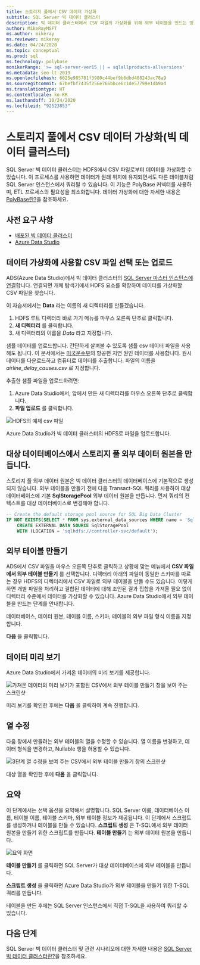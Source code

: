 ```yaml
---
title: 스토리지 풀에서 CSV 데이터 가상화
subtitle: SQL Server 빅 데이터 클러스터
description: 빅 데이터 클러스터에서 CSV 파일의 가상화를 위해 외부 테이블을 만드는 방법
author: MikeRayMSFT
ms.author: mikeray
ms.reviewer: mikeray
ms.date: 04/24/2020
ms.topic: conceptual
ms.prod: sql
ms.technology: polybase
monikerRange: '>= sql-server-ver15 || = sqlallproducts-allversions'
ms.metadata: seo-lt-2019
ms.openlocfilehash: 6625e985781f3980c44bef9b6dbd408243ac78a9
ms.sourcegitcommit: 67befbf7435f256e766bbce6c1de57799e1db9ad
ms.translationtype: HT
ms.contentlocale: ko-KR
ms.lasthandoff: 10/24/2020
ms.locfileid: "92523853"
---
```

# <a name="virtualize-csv-data-from-storage-pool-big-data-clusters"></a>스토리지 풀에서 CSV 데이터 가상화(빅 데이터 클러스터)

SQL Server 빅 데이터 클러스터는 HDFS에서 CSV 파일로부터 데이터를 가상화할 수 있습니다. 이 프로세스를 사용하면 데이터가 원래 위치에 유지되면서도 다른 테이블처럼 SQL Server 인스턴스에서 쿼리될 수 있습니다. 이 기능은 PolyBase 커넥터를 사용하며, ETL 프로세스의 필요성을 최소화합니다. 데이터 가상화에 대한 자세한 내용은 [PolyBase란?](../relational-databases/polybase/polybase-guide.md)을 참조하세요.

## <a name="prerequisites"></a>사전 요구 사항

- [배포된 빅 데이터 클러스터](deployment-guidance.md)
- [Azure Data Studio](../azure-data-studio/download-azure-data-studio.md)

## <a name="select-or-upload-a-csv-file-for-data-virtualization"></a>데이터 가상화에 사용할 CSV 파일 선택 또는 업로드 

ADS(Azure Data Studio)에서 빅 데이터 클러스터의 [SQL Server 마스터 인스턴스에 연결](connect-to-big-data-cluster.md#master)합니다. 연결되면 개체 탐색기에서 HDFS 요소를 확장하여 데이터를 가상화할 CSV 파일을 찾습니다. 

이 자습서에서는 **Data** 라는 이름의 새 디렉터리를 만들겠습니다.

1. HDFS 루트 디렉터리 바로 가기 메뉴를 마우스 오른쪽 단추로 클릭합니다.
2. **새 디렉터리** 를 클릭합니다.
3. 새 디렉터리의 이름을 *Data* 라고 지정합니다.

샘플 데이터를 업로드합니다. 간단하게 살펴볼 수 있도록 샘플 csv 데이터 파일을 사용해도 됩니다. 이 문서에서는 [미국운수부](https://www.transtats.bts.gov/OT_Delay/OT_DelayCause1.asp?pn=1)의 항공편 지연 원인 데이터를 사용합니다. 원시 데이터를 다운로드하고 컴퓨터로 데이터를 추출합니다. 파일의 이름을 *airline_delay_causes.csv* 로 지정합니다.

추출한 샘플 파일을 업로드하려면:

1. Azure Data Studio에서, 앞에서 만든 새 디렉터리를 마우스 오른쪽 단추로 클릭합니다.  
2. **파일 업로드** 를 클릭합니다.

![HDFS의 예제 csv 파일](media/data-virtualization/100-csv-sample-file-hdfs.png)

Azure Data Studio가 빅 데이터 클러스터의 HDFS로 파일을 업로드합니다.

## <a name="create-the-storage-pool-external-data-source-in-your-target-database"></a>대상 데이터베이스에서 스토리지 풀 외부 데이터 원본을 만듭니다.

스토리지 풀 외부 데이터 원본은 빅 데이터 클러스터의 데이터베이스에 기본적으로 생성되지 않습니다. 외부 테이블을 만들기 전에 다음 Transact-SQL 쿼리를 사용하여 대상 데이터베이스에 기본 **SqlStoragePool** 외부 데이터 원본을 만듭니다. 먼저 쿼리의 컨텍스트를 대상 데이터베이스로 변경해야 합니다.

```sql
-- Create the default storage pool source for SQL Big Data Cluster
IF NOT EXISTS(SELECT * FROM sys.external_data_sources WHERE name = 'SqlStoragePool')
    CREATE EXTERNAL DATA SOURCE SqlStoragePool
    WITH (LOCATION = 'sqlhdfs://controller-svc/default');
```

## <a name="create-the-external-table"></a>외부 테이블 만들기

ADS에서 CSV 파일을 마우스 오른쪽 단추로 클릭하고 상황에 맞는 메뉴에서 **CSV 파일에서 외부 테이블 만들기** 를 선택합니다. 디렉터리 아래의 파일이 동일한 스키마를 따르는 경우 HDFS의 디렉터리에서 CSV 파일로 외부 테이블을 만들 수도 있습니다. 이렇게 하면 개별 파일을 처리하고 결합된 데이터에 대해 조인된 결과 집합을 가져올 필요 없이 디렉터리 수준에서 데이터를 가상화할 수 있습니다. Azure Data Studio에서 외부 테이블을 만드는 단계를 안내합니다.

데이터베이스, 데이터 원본, 테이블 이름, 스키마, 테이블의 외부 파일 형식 이름을 지정합니다.

**다음** 을 클릭합니다.

## <a name="preview-data"></a>데이터 미리 보기

Azure Data Studio에서 가져온 데이터의 미리 보기를 제공합니다.

![가져온 데이터의 미리 보기가 포함된 CSV에서 외부 테이블 만들기 창을 보여 주는 스크린샷](media/data-virtualization/130-csv-preview-data.png)

미리 보기를 확인한 후에는 **다음** 을 클릭하여 계속 진행합니다.

## <a name="modify-columns"></a>열 수정

다음 창에서 만들려는 외부 테이블의 열을 수정할 수 있습니다. 열 이름을 변경하고, 데이터 형식을 변경하고, Nullable 행을 허용할 수 있습니다. 

![3단계 열 수정을 보여 주는 CSV에서 외부 테이블 만들기 창의 스크린샷](media/data-virtualization/140-csv-modify-columns.png)

대상 열을 확인한 후에 **다음** 을 클릭합니다.

## <a name="summary"></a>요약

이 단계에서는 선택 옵션을 요약해서 설명합니다. SQL Server 이름, 데이터베이스 이름, 테이블 이름, 테이블 스키마, 외부 테이블 정보가 제공됩니다. 이 단계에서 스크립트를 생성하거나 테이블을 만들 수 있습니다. **스크립트 생성** 은 T-SQL에서 외부 데이터 원본을 만들기 위한 스크립트를 만듭니다. **테이블 만들기** 는 외부 데이터 원본을 만듭니다.

![요약 화면](media/data-virtualization/150-csv-virtualize-data-summary.png)

**테이블 만들기** 를 클릭하면 SQL Server가 대상 데이터베이스에 외부 테이블을 만듭니다.

**스크립트 생성** 을 클릭하면 Azure Data Studio가 외부 테이블을 만들기 위한 T-SQL 쿼리를 만듭니다.

테이블을 만든 후에는 SQL Server 인스턴스에서 직접 T-SQL을 사용하여 쿼리할 수 있습니다.

## <a name="next-steps"></a>다음 단계

SQL Server 빅 데이터 클러스터 및 관련 시나리오에 대한 자세한 내용은 [SQL Server 빅 데이터 클러스터란?](big-data-cluster-overview.md)을 참조하세요.
